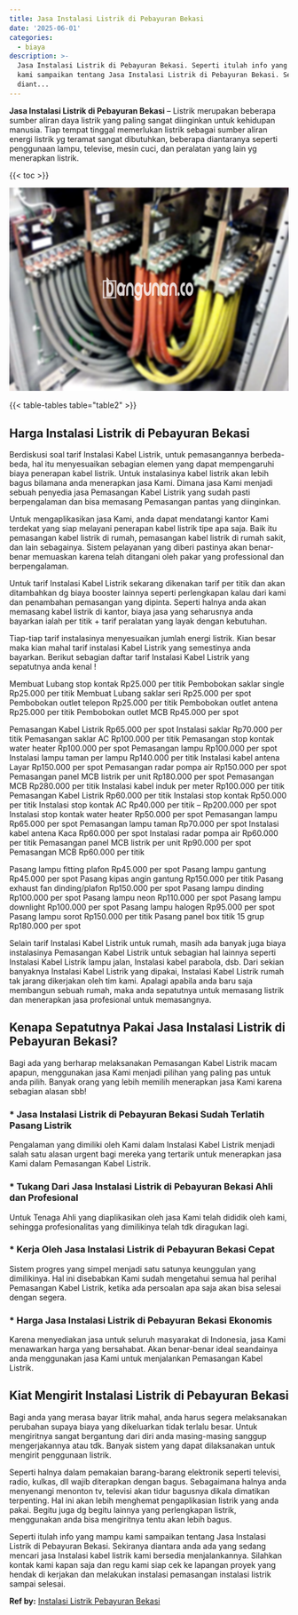 ```yaml
---
title: Jasa Instalasi Listrik di Pebayuran Bekasi
date: '2025-06-01'
categories:
  - biaya
description: >-
  Jasa Instalasi Listrik di Pebayuran Bekasi. Seperti itulah info yang mampu
  kami sampaikan tentang Jasa Instalasi Listrik di Pebayuran Bekasi. Sekiranya
  diant...
---
```


**Jasa Instalasi Listrik di Pebayuran Bekasi** – Listrik merupakan beberapa sumber aliran daya listrik yang paling sangat diinginkan untuk kehidupan manusia. Tiap tempat tinggal memerlukan listrik sebagai sumber aliran energi listrik yg teramat sangat dibutuhkan, beberapa diantaranya seperti penggunaan lampu, televise, mesin cuci, dan peralatan yang lain yg menerapkan listrik.

{{< toc >}}

![Jasa Instalasi Listrik di Pebayuran Bekasi](/images/instalasi-listrik-murah21.png)

{{< table-tables table="table2" >}}

## Harga Instalasi Listrik di Pebayuran Bekasi

Berdiskusi soal tarif Instalasi Kabel Listrik, untuk pemasangannya berbeda-beda, hal itu menyesuaikan sebagian elemen yang dapat mempengaruhi biaya penerapan kabel listrik. Untuk instalasinya kabel listrik akan lebih bagus bilamana anda menerapkan jasa Kami. Dimana jasa Kami menjadi sebuah penyedia jasa Pemasangan Kabel Listrik yang sudah pasti berpengalaman dan bisa memasang Pemasangan pantas yang diinginkan.

Untuk mengaplikasikan jasa Kami, anda dapat mendatangi kantor Kami terdekat yang siap melayani penerapan kabel listrik tipe apa saja. Baik itu pemasangan kabel listrik di rumah, pemasangan kabel listrik di rumah sakit, dan lain sebagainya. Sistem pelayanan yang diberi pastinya akan benar-benar memuaskan karena telah ditangani oleh pakar yang professional dan berpengalaman.

Untuk tarif Instalasi Kabel Listrik sekarang dikenakan tarif per titik dan akan ditambahkan dg biaya booster lainnya seperti perlengkapan kalau dari kami dan penambahan pemasangan yang dipinta. Seperti halnya anda akan memasang kabel listrik di kantor, biaya jasa yang seharusnya anda bayarkan ialah per titik + tarif peralatan yang layak dengan kebutuhan.

Tiap-tiap tarif instalasinya menyesuaikan jumlah energi listrik. Kian besar maka kian mahal tarif instalasi Kabel Listrik yang semestinya anda bayarkan. Berikut sebagian daftar tarif Instalasi Kabel Listrik yang sepatutnya anda kenal !

Membuat Lubang stop kontak Rp25.000 per titik Pembobokan saklar single Rp25.000 per titik Membuat Lubang saklar seri Rp25.000 per spot Pembobokan outlet telepon Rp25.000 per titik Pembobokan outlet antena Rp25.000 per titik Pembobokan outlet MCB Rp45.000 per spot

Pemasangan Kabel Listrik Rp65.000 per spot Instalasi saklar Rp70.000 per titik Pemasangan saklar AC Rp100.000 per titik Pemasangan stop kontak water heater Rp100.000 per spot Pemasangan lampu Rp100.000 per spot Instalasi lampu taman per lampu Rp140.000 per titik Instalasi kabel antena Layar Rp150.000 per spot Pemasangan radar pompa air Rp150.000 per spot Pemasangan panel MCB listrik per unit Rp180.000 per spot Pemasangan MCB Rp280.000 per titik Instalasi kabel induk per meter Rp100.000 per titik Pemasangan Kabel Listrik Rp60.000 per titik Instalasi stop kontak Rp50.000 per titik Instalasi stop kontak AC Rp40.000 per titik – Rp200.000 per spot Instalasi stop kontak water heater Rp50.000 per spot Pemasangan lampu Rp65.000 per spot Pemasangan lampu taman Rp70.000 per spot Instalasi kabel antena Kaca Rp60.000 per spot Instalasi radar pompa air Rp60.000 per titik Pemasangan panel MCB listrik per unit Rp90.000 per spot Pemasangan MCB Rp60.000 per titik

Pasang lampu fitting plafon Rp45.000 per spot Pasang lampu gantung Rp45.000 per spot Pasang kipas angin gantung Rp150.000 per titik Pasang exhaust fan dinding/plafon Rp150.000 per spot Pasang lampu dinding Rp100.000 per spot Pasang lampu neon Rp110.000 per spot Pasang lampu downlight Rp100.000 per spot Pasang lampu halogen Rp95.000 per spot Pasang lampu sorot Rp150.000 per titik Pasang panel box titik 15 grup Rp180.000 per spot

Selain tarif Instalasi Kabel Listrik untuk rumah, masih ada banyak juga biaya instalasinya Pemasangan Kabel Listrik untuk sebagian hal lainnya seperti Instalasi Kabel Listrik lampu jalan, Instalasi kabel parabola, dsb. Dari sekian banyaknya Instalasi Kabel Listrik yang dipakai, Instalasi Kabel Listrik rumah tak jarang dikerjakan oleh tim kami. Apalagi apabila anda baru saja membangun sebuah rumah, maka anda sepatutnya untuk memasang listrik dan menerapkan jasa profesional untuk memasangnya.

## Kenapa Sepatutnya Pakai Jasa Instalasi Listrik di Pebayuran Bekasi?

Bagi ada yang berharap melaksanakan Pemasangan Kabel Listrik macam apapun, menggunakan jasa Kami menjadi pilihan yang paling pas untuk anda pilih. Banyak orang yang lebih memilih menerapkan jasa Kami karena sebagian alasan sbb!

### \* Jasa Instalasi Listrik di Pebayuran Bekasi Sudah Terlatih Pasang Listrik

Pengalaman yang dimiliki oleh Kami dalam Instalasi Kabel Listrik menjadi salah satu alasan urgent bagi mereka yang tertarik untuk menerapkan jasa Kami dalam Pemasangan Kabel Listrik.

### \* Tukang Dari Jasa Instalasi Listrik di Pebayuran Bekasi Ahli dan Profesional

Untuk Tenaga Ahli yang diaplikasikan oleh jasa Kami telah dididik oleh kami, sehingga profesionalitas yang dimilikinya telah tdk diragukan lagi.

### \* Kerja Oleh Jasa Instalasi Listrik di Pebayuran Bekasi Cepat

Sistem progres yang simpel menjadi satu satunya keunggulan yang dimilikinya. Hal ini disebabkan Kami sudah mengetahui semua hal perihal Pemasangan Kabel Listrik, ketika ada persoalan apa saja akan bisa selesai dengan segera.

### \* Harga Jasa Instalasi Listrik di Pebayuran Bekasi Ekonomis

Karena menyediakan jasa untuk seluruh masyarakat di Indonesia, jasa Kami menawarkan harga yang bersahabat. Akan benar-benar ideal seandainya anda menggunakan jasa Kami untuk menjalankan Pemasangan Kabel Listrik.

## Kiat Mengirit Instalasi Listrik di Pebayuran Bekasi


Bagi anda yang merasa bayar litrik mahal, anda harus segera melaksanakan perubahan supaya biaya yang dikeluarkan tidak terlalu besar. Untuk mengiritnya sangat bergantung dari diri anda masing-masing sanggup mengerjakannya atau tdk. Banyak sistem yang dapat dilaksanakan untuk mengirit penggunaan listrik.

Seperti halnya dalam pemakaian barang-barang elektronik seperti televisi, radio, kulkas, dll wajib diterapkan dengan bagus. Sebagaimana halnya anda menyenangi menonton tv, televisi akan tidur bagusnya dikala dimatikan terpenting. Hal ini akan lebih menghemat pengaplikasian listrik yang anda pakai. Begitu juga dg begitu lainnya yang perlengkapan listrik, menggunakan anda bisa mengiritnya tentu akan lebih bagus.

Seperti itulah info yang mampu kami sampaikan tentang Jasa Instalasi Listrik di Pebayuran Bekasi. Sekiranya diantara anda ada yang sedang mencari jasa Instalasi kabel listrik kami bersedia menjalankannya. Silahkan kontak kami kapan saja dan regu kami siap cek ke lapangan proyek yang hendak di kerjakan dan melakukan instalasi pemasangan instalasi listrik sampai selesai.

**Ref by:** [Instalasi Listrik Pebayuran Bekasi](https://id.wikipedia.org/wiki/Instalasi)

